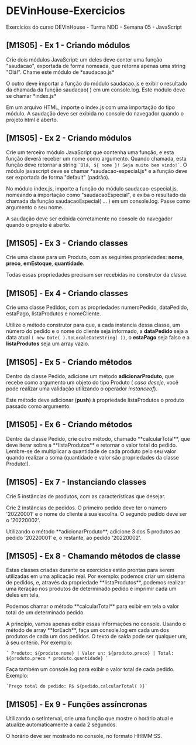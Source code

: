 # DEVinHouse-Exercicios
 Exercícios do curso DEVinHouse - Turma NDD - Semana 05 - JavaScript

<h2>[M1S05] - Ex 1 - Criando módulos</h2>
<p>Crie dois módulos JavaScript: um deles deve conter uma função "saudacao", exportada de forma nomeada, que retorna apenas uma string "Olá!". Chame este módulo de *saudacao.js*</p>
<p>O outro deve importar a função do módulo saudacao.js e exibir o resultado da chamada da função saudacao( ) em um console.log. Este módulo deve se chamar *index.js*</p>
<p>Em um arquivo HTML, importe o index.js com uma importação do tipo módulo. A saudação deve ser exibida no console do navegador quando o projeto html é aberto.</p>

<h2>[M1S05] - Ex 2 - Criando módulos</h2>
<p>Crie um terceiro módulo JavaScript que contenha uma função, e esta função deverá receber um nome como argumento. Quando chamada, esta função deve retornar a string <code>`Olá, ${ nome }! Seja muito bem vindo!`</code>.  O módulo javascript deve se chamar *saudacao-especial.js* e a função deve ser exportada de forma "default" (padrão).</p>
<p>No módulo index.js, importe a função do módulo saudacao-especial.js, nomeando a importação como "saudacaoEspecial", e exiba o resultado da chamada da função saudacaoEspecial( ... ) em um console.log. Passe como argumento o seu nome.</p>
<p>A saudação deve ser exibida corretamente no console do navegador quando o projeto é aberto.</p>

<h2>[M1S05] - Ex 3 - Criando classes</h2>
<p>Crie uma classe para um Produto, com as seguintes propriedades: <strong>nome</strong>, <strong>preco</strong>, <strong>emEstoque</strong>, <strong>quantidade</strong>.</p>
<p>Todas essas propriedades precisam ser recebidas no construtor da classe.</p>

<h2>[M1S05] - Ex 4 - Criando classes</h2>
<p>Crie uma classe Pedidos, com as propriedades numeroPedido, dataPedido, estaPago, listaProdutos e nomeCliente.</p>
<p>Utilize o método construtor para que, a cada instancia dessa classe, um número do pedido e o nome do cliente seja informado, a <strong>dataPedido</strong> seja a data atual <code>( new Date( ).toLocaleDateString( ))</code>, o <strong>estaPago</strong> seja falso e a <strong>listaProdutos</strong> seja um array vazio.</p>

<h2>[M1S05] - Ex 5 - Criando métodos</h2>
<p>Dentro da classe Pedido, adicione um método <strong>adicionarProduto</strong>, que recebe como argumento um objeto do tipo Produto ( <em>caso deseje</em>, você pode realizar uma validação utilizando o operador <em>instanceof</em>).</p>
<p>Este método deve adicionar (<strong>push</strong>) à propriedade listaProdutos o produto passado como argumento.</p>

<h2>[M1S05] - Ex 6 - Criando métodos</h2>
<p>Dentro da classe Pedido, crie outro método, chamado **calcularTotal**, que deve iterar sobre a **listaProdutos** e retornar o valor total do pedido. Lembre-se de multiplicar a quantidade de cada produto pelo seu valor quando realizar a soma (quantidade e valor são propriedades da classe Produto!).</p>

<h2>[M1S05] - Ex 7 - Instanciando classes</h2>
<p>Crie 5 instâncias de produtos, com as características que desejar.</p>
<p>Crie 2 instâncias de pedidos. O primeiro pedido deve ter o número '20220001' e o nome do cliente à sua escolha. O segundo pedido deve ser o '20220002'.</p>
<p>Utilizando o método **adicionarProduto**, adicione 3 dos 5 produtos ao pedido '20220001' e, o restante, ao pedido '20220002'.</p>

<h2>[M1S05] - Ex 8 - Chamando métodos de classe</h2>
<p>Estas classes criadas durante os exercícios estão prontas para serem utilizadas em uma aplicação real. Por exemplo: podemos criar um sistema de pedidos, e, através da propriedade **listaProdutos**, podemos realizar uma iteração nos produtos de determinado pedido e imprimir cada um deles em tela.</p>
<p>Podemos chamar o método **calcularTotal** para exibir em tela o valor total de um determinado pedido.</p>
<p>A princípio, vamos apenas exibir essas informações no console. Usando o método de array **forEach**, faça um console.log em cada um dos produtos de cada um dos pedidos. O texto de saída pode ser qualquer um, à seu critério. Por exemplo:
</p>
<p><code>` Produto: ${produto.nome} | Valor un: ${produto.preco} | Total: ${produto.preco * produto.quantidade} ` </code></p>
<p>Faça também um console.log para exibir o valor total de cada pedido. Exemplo:</p>
<p><code>`Preço total do pedido: R$ ${pedido.calcularTotal( )}`</code></p>

<h2>[M1S05] - Ex 9 - Funções assíncronas</h2>
<p>Utilizando o setInterval, crie uma função que mostre o horário atual e atualize automaticamente a cada 2 segundos.</p>
<p>O horário deve ser mostrado no console, no formato HH:MM:SS.</p>




